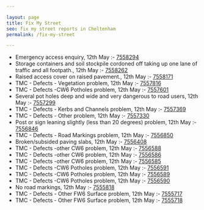 ```yaml
---

layout: page
title: Fix My Street
seo: fix my street reports in Cheltenham
permalink: /fix-my-street

---
```


<!-- fix_marker starts -->

- Emergency access enquiry, 12th May :- [7558294](https://www.fixmystreet.com/report/7558294)
- Storage containers and soil stockpile cordoned off taking up one lane of traffic and all footpath., 12th May :- [7558262](https://www.fixmystreet.com/report/7558262)
- Raised access cover on raised pavement., 12th May :- [7558171](https://www.fixmystreet.com/report/7558171)
- TMC - Defects - Vegetation problem, 12th May :- [7557816](https://www.fixmystreet.com/report/7557816)
- TMC - Defects -CW6 Potholes  problem, 12th May :- [7557601](https://www.fixmystreet.com/report/7557601)
- Several pot holes deep and wide and very dangerous to road users, 12th May :- [7557299](https://www.fixmystreet.com/report/7557299)
- TMC - Defects - Kerbs and Channels problem, 12th May :- [7557369](https://www.fixmystreet.com/report/7557369)
- TMC - Defects - Other problem, 12th May :- [7557330](https://www.fixmystreet.com/report/7557330)
- Post or sign leaning slightly (less than 20 degrees) problem, 12th May :- [7556846](https://www.fixmystreet.com/report/7556846)
- TMC - Defects - Road Markings problem, 12th May :- [7556850](https://www.fixmystreet.com/report/7556850)
- Broken/subsided paving slabs, 12th May :- [7556408](https://www.fixmystreet.com/report/7556408)
- TMC - Defects -other CW6 problem, 12th May :- [7556588](https://www.fixmystreet.com/report/7556588)
- TMC - Defects -other CW6 problem, 12th May :- [7556586](https://www.fixmystreet.com/report/7556586)
- TMC - Defects -other CW6 problem, 12th May :- [7556585](https://www.fixmystreet.com/report/7556585)
- TMC - Defects -CW6 Potholes  problem, 12th May :- [7556591](https://www.fixmystreet.com/report/7556591)
- TMC - Defects -CW6 Potholes  problem, 12th May :- [7556589](https://www.fixmystreet.com/report/7556589)
- TMC - Defects -CW6 Potholes  problem, 12th May :- [7556590](https://www.fixmystreet.com/report/7556590)
- No road markings, 12th May :- [7555818](https://www.fixmystreet.com/report/7555818)
- TMC - Defects - Other FW6  Surface problem, 12th May :- [7555717](https://www.fixmystreet.com/report/7555717)
- TMC - Defects - Other FW6  Surface problem, 12th May :- [7555718](https://www.fixmystreet.com/report/7555718)

<!-- fix_marker ends -->